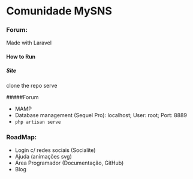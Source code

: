 # Comunidade MySNS

### Forum:
Made with Laravel

#### How to Run
##### Site
clone the repo
serve

#####Forum
* MAMP
* Database management (Sequel Pro): localhost; User: root; Port: 8889
* `php artisan serve`

### RoadMap:
* Login c/ redes sociais (Socialite)
* Ajuda (animações svg)
* Área Programador (Documentação, GitHub)
* Blog
